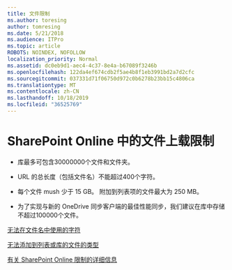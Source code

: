 ```yaml
---
title: 文件限制
ms.author: toresing
author: tomresing
ms.date: 5/21/2018
ms.audience: ITPro
ms.topic: article
ROBOTS: NOINDEX, NOFOLLOW
localization_priority: Normal
ms.assetid: dc0eb9d1-aec4-4c37-8e4a-b67089f3246b
ms.openlocfilehash: 122da4ef674cdb2f5ae4b8f1eb3991bd2a7d2cfc
ms.sourcegitcommit: 037331d71f06750d972c0b6278b23bb15c4806ca
ms.translationtype: MT
ms.contentlocale: zh-CN
ms.lasthandoff: 10/18/2019
ms.locfileid: "36525769"
---
```

# <a name="file-upload-limits-in-sharepoint-online"></a>SharePoint Online 中的文件上载限制

- 库最多可包含30000000个文件和文件夹。
    
- URL 的总长度（包括文件名）不能超过400个字符。
    
- 每个文件 mush 少于 15 GB。 附加到列表项的文件最大为 250 MB。
    
- 为了实现与新的 OneDrive 同步客户端的最佳性能同步，我们建议在库中存储不超过100000个文件。 
    
[无法在文件名中使用的字符](https://go.microsoft.com/fwlink/?linkid=866430)
  
[无法添加到列表或库的文件的类型](https://go.microsoft.com/fwlink/?linkid=273757)
  
[有关 SharePoint Online 限制的详细信息](https://go.microsoft.com/fwlink/?linkid=271273)
  


